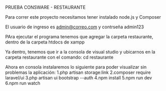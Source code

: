 PRUEBA CONSWARE - RESTAURANTE

Para correr este proyecto necesitamos tener instalado node.js y Composer

El usuario de ingreso es admin@correo.com y contrseña admin123

PAra ejecutar el programa tenemos que agregar la carpeta restaurante, dentro de la carpeta
htdocs de xampp

Ya dentro, tenemos que ir a la consola de visual studio y ubicarnos en la carpeta restaurante con el
comando: cd restaurante

Ahora en consola instalaremos lo siguiente para poder visualizar sin problemas la aplicación:
1.php artisan storage:link
2.composer require laravel/ui
3.php artisan ui bootstrap --auth
4.npm install
5.npm run dev
6.npm run watch

